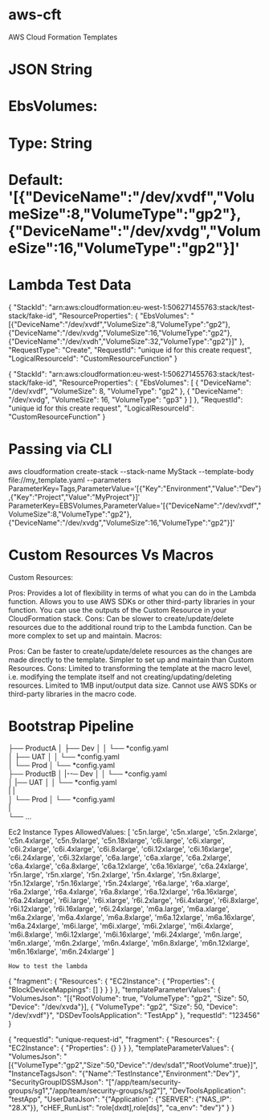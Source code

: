# aws-cft
AWS Cloud Formation Templates

# JSON String
 # EbsVolumes:
#  Type: String
#   Default: '[{"DeviceName":"/dev/xvdf","VolumeSize":8,"VolumeType":"gp2"},{"DeviceName":"/dev/xvdg","VolumeSize":16,"VolumeType":"gp2"}]'

# Lambda Test Data

{
  "StackId": "arn:aws:cloudformation:eu-west-1:506271455763:stack/test-stack/fake-id",
  "ResourceProperties": {
    "EbsVolumes": "[{\"DeviceName\":\"/dev/xvdf\",\"VolumeSize\":8,\"VolumeType\":\"gp2\"},{\"DeviceName\":\"/dev/xvdg\",\"VolumeSize\":16,\"VolumeType\":\"gp2\"},{\"DeviceName\":\"/dev/xvdh\",\"VolumeSize\":32,\"VolumeType\":\"gp2\"}]"
  },
  "RequestType": "Create",
  "RequestId": "unique id for this create request",
  "LogicalResourceId": "CustomResourceFunction"
}

{
  "StackId": "arn:aws:cloudformation:eu-west-1:506271455763:stack/test-stack/fake-id",
  "ResourceProperties": {
    "EbsVolumes": [
      {
        "DeviceName": "/dev/xvdf",
        "VolumeSize": 8,
        "VolumeType": "gp2"
      },
      {
        "DeviceName": "/dev/xvdg",
        "VolumeSize": 16,
        "VolumeType": "gp3"
      }
    ]
  },
  "RequestId": "unique id for this create request",
  "LogicalResourceId": "CustomResourceFunction"
}

# Passing via CLI 
aws cloudformation create-stack --stack-name MyStack --template-body file://my_template.yaml --parameters ParameterKey=Tags,ParameterValue='[{"Key":"Environment","Value":"Dev"},{"Key":"Project","Value":"MyProject"}]' ParameterKey=EBSVolumes,ParameterValue='[{"DeviceName":"/dev/xvdf","VolumeSize":8,"VolumeType":"gp2"},{"DeviceName":"/dev/xvdg","VolumeSize":16,"VolumeType":"gp2"}]'

# Custom Resources Vs Macros
Custom Resources:

Pros:
Provides a lot of flexibility in terms of what you can do in the Lambda function.
Allows you to use AWS SDKs or other third-party libraries in your function.
You can use the outputs of the Custom Resource in your CloudFormation stack.
Cons:
Can be slower to create/update/delete resources due to the additional round trip to the Lambda function.
Can be more complex to set up and maintain.
Macros:

Pros:
Can be faster to create/update/delete resources as the changes are made directly to the template.
Simpler to set up and maintain than Custom Resources.
Cons:
Limited to transforming the template at the macro level, i.e. modifying the template itself and not creating/updating/deleting resources.
Limited to 1MB input/output data size.
Cannot use AWS SDKs or third-party libraries in the macro code.

# Bootstrap Pipeline
├── ProductA
│   ├── Dev
│   │   └── *config.yaml  
│   ├── UAT
│   │   └── *config.yaml  
│   └── Prod
│       └── *config.yaml  
├── ProductB
│   |--─ Dev
│   │   └── *config.yaml  
│   |── UAT
│   │   └── *config.yaml  
|   |			
│   └── Prod
│       └── *config.yaml  
|			
└── ...

Ec2 Instance Types
    AllowedValues: [
      'c5n.large', 'c5n.xlarge', 'c5n.2xlarge', 'c5n.4xlarge', 'c5n.9xlarge', 'c5n.18xlarge', 
      'c6i.large', 'c6i.xlarge', 'c6i.2xlarge', 'c6i.4xlarge', 'c6i.8xlarge', 'c6i.12xlarge', 'c6i.16xlarge', 'c6i.24xlarge', 'c6i.32xlarge', 
      'c6a.large', 'c6a.xlarge', 'c6a.2xlarge', 'c6a.4xlarge', 'c6a.8xlarge', 'c6a.12xlarge', 'c6a.16xlarge', 'c6a.24xlarge', 
      'r5n.large', 'r5n.xlarge', 'r5n.2xlarge', 'r5n.4xlarge', 'r5n.8xlarge', 'r5n.12xlarge', 'r5n.16xlarge', 'r5n.24xlarge', 
      'r6a.large', 'r6a.xlarge', 'r6a.2xlarge', 'r6a.4xlarge', 'r6a.8xlarge', 'r6a.12xlarge', 'r6a.16xlarge', 'r6a.24xlarge', 
      'r6i.large', 'r6i.xlarge', 'r6i.2xlarge', 'r6i.4xlarge', 'r6i.8xlarge', 'r6i.12xlarge', 'r6i.16xlarge', 'r6i.24xlarge', 
      'm6a.large', 'm6a.xlarge', 'm6a.2xlarge', 'm6a.4xlarge', 'm6a.8xlarge', 'm6a.12xlarge', 'm6a.16xlarge', 'm6a.24xlarge', 
      'm6i.large', 'm6i.xlarge', 'm6i.2xlarge', 'm6i.4xlarge', 'm6i.8xlarge', 'm6i.12xlarge', 'm6i.16xlarge', 'm6i.24xlarge', 
      'm6n.large', 'm6n.xlarge', 'm6n.2xlarge', 'm6n.4xlarge', 'm6n.8xlarge', 'm6n.12xlarge', 'm6n.16xlarge', 'm6n.24xlarge'
    ]


    How to test the lambda
   {
  "fragment": {
    "Resources": {
      "EC2Instance": {
        "Properties": {
          "BlockDeviceMappings": []
        }
      }
    }
  },
  "templateParameterValues": {
    "VolumesJson": "[{\"RootVolume\": true, \"VolumeType\": \"gp2\", \"Size\": 50, \"Device\": \"/dev/xvda\"}], { \"VolumeType\": \"gp2\", \"Size\": 50, \"Device\": \"/dev/xvdf\"}",
    "DSDevToolsApplication": "TestApp"
  },
  "requestId": "123456"
}


{
  "requestId": "unique-request-id",
  "fragment": {
    "Resources": {
      "EC2Instance": {
        "Properties": {}
      }
    }
  },
  "templateParameterValues": {
    "VolumesJson": "[{\"VolumeType\":\"gp2\",\"Size\":50,\"Device\":\"/dev/sda1\",\"RootVolume\":true}]",
    "InstanceTagsJson": "{\"Name\":\"TestInstance\",\"Environment\":\"Dev\"}",
    "SecurityGroupIDSSMJson": "[\"/app/team/security-groups/sg1\",\"/app/team/security-groups/sg2\"]",
    "DevToolsApplication": "testApp",
     "UserDataJson": "{\"Application\": {\"SERVER\": {\"NAS_IP\": \"28.X\"}}, \"cHEF_RunList\": \"role[dxdt],role[ds]\", \"ca_env\": \"dev\"}"
  }
}

